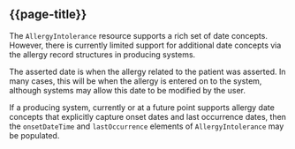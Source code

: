 ## {{page-title}}

The <code class="highlighter-rouge">AllergyIntolerance</code> resource supports a rich set of date concepts. However, there is currently limited support for additional date concepts via the allergy record structures in producing systems.

The asserted date is when the allergy related to the patient was asserted. In many cases, this will be when the allergy is entered on to the system, although systems may allow this date to be modified by the user.

If a producing system, currently or at a future point supports allergy date concepts that explicitly capture onset dates and last occurrence dates, then the <code class="highlighter-rouge">onsetDateTime</code> and <code class="highlighter-rouge">lastOccurrence</code> elements of <code class="highlighter-rouge">AllergyIntolerance</code> may be populated.